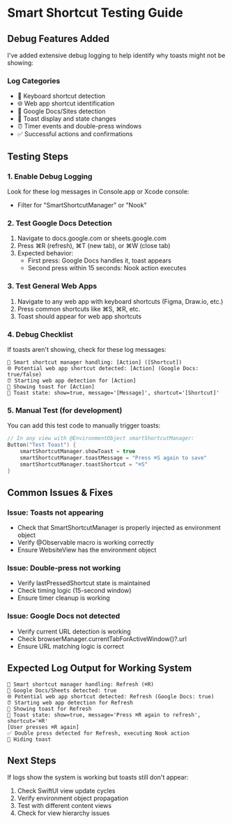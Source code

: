 # Smart Shortcut Testing Guide

## Debug Features Added

I've added extensive debug logging to help identify why toasts might not be showing:

### Log Categories
- 🎹 Keyboard shortcut detection
- 🌐 Web app shortcut identification
- 📄 Google Docs/Sites detection
- 🍞 Toast display and state changes
- ⏰ Timer events and double-press windows
- ✅ Successful actions and confirmations

## Testing Steps

### 1. Enable Debug Logging
Look for these log messages in Console.app or Xcode console:
- Filter for "SmartShortcutManager" or "Nook"

### 2. Test Google Docs Detection
1. Navigate to docs.google.com or sheets.google.com
2. Press ⌘R (refresh), ⌘T (new tab), or ⌘W (close tab)
3. Expected behavior:
   - First press: Google Docs handles it, toast appears
   - Second press within 15 seconds: Nook action executes

### 3. Test General Web Apps
1. Navigate to any web app with keyboard shortcuts (Figma, Draw.io, etc.)
2. Press common shortcuts like ⌘S, ⌘R, etc.
3. Toast should appear for web app shortcuts

### 4. Debug Checklist
If toasts aren't showing, check for these log messages:

```
🎹 Smart shortcut manager handling: [Action] ([Shortcut])
🌐 Potential web app shortcut detected: [Action] (Google Docs: true/false)
⏰ Starting web app detection for [Action]
🍞 Showing toast for [Action]
🍞 Toast state: show=true, message='[Message]', shortcut='[Shortcut]'
```

### 5. Manual Test (for development)
You can add this test code to manually trigger toasts:

```swift
// In any view with @EnvironmentObject smartShortcutManager:
Button("Test Toast") {
    smartShortcutManager.showToast = true
    smartShortcutManager.toastMessage = "Press ⌘S again to save"
    smartShortcutManager.toastShortcut = "⌘S"
}
```

## Common Issues & Fixes

### Issue: Toasts not appearing
- Check that SmartShortcutManager is properly injected as environment object
- Verify @Observable macro is working correctly
- Ensure WebsiteView has the environment object

### Issue: Double-press not working
- Verify lastPressedShortcut state is maintained
- Check timing logic (15-second window)
- Ensure timer cleanup is working

### Issue: Google Docs not detected
- Verify current URL detection is working
- Check browserManager.currentTabForActiveWindow()?.url
- Ensure URL matching logic is correct

## Expected Log Output for Working System

```
🎹 Smart shortcut manager handling: Refresh (⌘R)
📄 Google Docs/Sheets detected: true
🌐 Potential web app shortcut detected: Refresh (Google Docs: true)
⏰ Starting web app detection for Refresh
🍞 Showing toast for Refresh
🍞 Toast state: show=true, message='Press ⌘R again to refresh', shortcut='⌘R'
[User presses ⌘R again]
✅ Double press detected for Refresh, executing Nook action
🍞 Hiding toast
```

## Next Steps

If logs show the system is working but toasts still don't appear:
1. Check SwiftUI view update cycles
2. Verify environment object propagation
3. Test with different content views
4. Check for view hierarchy issues